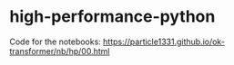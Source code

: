 # high-performance-python

Code for the notebooks: https://particle1331.github.io/ok-transformer/nb/hp/00.html

